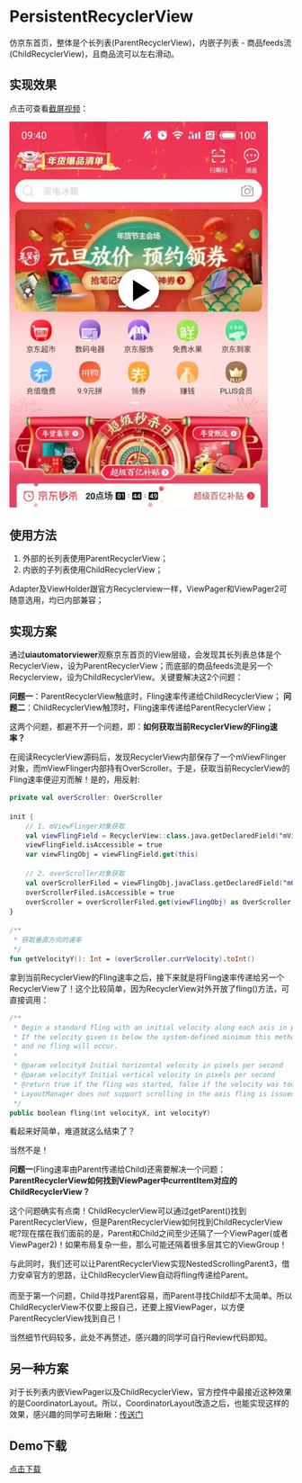 # PersistentRecyclerView

仿京东首页，整体是个长列表(ParentRecyclerView)，内嵌子列表 - 商品feeds流(ChildRecyclerView)，且商品流可以左右滑动。

## 实现效果
点击可查看[截屏视频](http://sistone.top/capture/video.html?content=PersistentRecyclerView)：

<a href="http://sistone.top/capture/video.html?content=PersistentRecyclerView">
    <img src="capturedImage.jpg" width="460"/>
</a>

## 使用方法
1. 外部的长列表使用ParentRecyclerView；
2. 内嵌的子列表使用ChildRecyclerView；

Adapter及ViewHolder跟官方Recyclerview一样，ViewPager和ViewPager2可随意选用，均已内部兼容；

## 实现方案
通过**uiautomatorviewer**观察京东首页的View层级，会发现其长列表总体是个RecyclerView，设为ParentRecyclerView；而底部的商品feeds流是另一个Recyclerview，设为ChildRecyclerView。关键要解决这2个问题：

**问题一**：ParentRecyclerView触底时，Fling速率传递给ChildRecyclerView；
**问题二**：ChildRecyclerView触顶时，Fling速率传递给ParentRecyclerView；

这两个问题，都避不开一个问题，即：**如何获取当前RecyclerView的Fling速率？**

在阅读RecyclerView源码后，发现RecyclerView内部保存了一个mViewFlinger对象，而mViewFlinger内部持有OverScroller。于是，获取当前RecyclerView的Fling速率便迎刃而解！是的，用反射: 

```kotlin
private val overScroller: OverScroller

init {
    // 1. mViewFlinger对象获取
    val viewFlingField = RecyclerView::class.java.getDeclaredField("mViewFlinger")
    viewFlingField.isAccessible = true
    var viewFlingObj = viewFlingField.get(this)

    // 2. overScroller对象获取
    val overScrollerFiled = viewFlingObj.javaClass.getDeclaredField("mOverScroller")
    overScrollerFiled.isAccessible = true
    overScroller = overScrollerFiled.get(viewFlingObj) as OverScroller
}

/**
 * 获取垂直方向的速率
 */
fun getVelocityY(): Int = (overScroller.currVelocity).toInt()

```

拿到当前RecyclerView的Fling速率之后，接下来就是将Fling速率传递给另一个RecyclerView了！这个比较简单，因为RecyclerView对外开放了fling()方法，可直接调用：
```kotlin
/**
 * Begin a standard fling with an initial velocity along each axis in pixels per second.
 * If the velocity given is below the system-defined minimum this method will return false
 * and no fling will occur.
 *
 * @param velocityX Initial horizontal velocity in pixels per second
 * @param velocityY Initial vertical velocity in pixels per second
 * @return true if the fling was started, false if the velocity was too low to fling or
 * LayoutManager does not support scrolling in the axis fling is issued.
 */
public boolean fling(int velocityX, int velocityY)
```

看起来好简单，难道就这么结束了？

当然不是！

**问题一**(Fling速率由Parent传递给Child)还需要解决一个问题：<b>ParentRecyclerView如何找到ViewPager中currentItem对应的ChildRecyclerView？</b>

这个问题确实有点南！ChildRecyclerView可以通过getParent()找到ParentRecyclerView，但是ParentRecyclerView如何找到ChildRecyclerView呢?现在摆在我们面前的是，Parent和Child之间至少还隔了一个ViewPager(或者ViewPager2)！如果布局复杂一些，那么可能还隔着很多层其它的ViewGroup！



与此同时，我们还可以让ParentRecyclerView实现NestedScrollingParent3，借力安卓官方的思路，让ChildRecyclerView自动将fling传递给Parent。<br/><br/>
而至于第一个问题，Child寻找Parent容易，而Parent寻找Child却不太简单。所以ChildRecyclerView不仅要上报自己，还要上报ViewPager，以方便ParentRecyclerView找到自己！

当然细节代码较多，此处不再赘述，感兴趣的同学可自行Review代码即知。

## 另一种方案
对于长列表内嵌ViewPager以及ChildRecyclerView，官方控件中最接近这种效果的是CoordinatorLayout。所以，CoordinatorLayout改造之后，也能实现这样的效果，感兴趣的同学可去瞅瞅：[传送门](https://github.com/xmuSistone/PersistentCoordinatorLayout)

## Demo下载
[点击下载](https://github.com/xmuSistone/PersistentRecyclerView/blob/master/PersistentRecyclerView.apk?raw=true)
